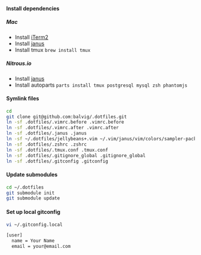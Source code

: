 #### Install dependencies

##### Mac
- Install [iTerm2](http://www.iterm2.com)
- Install [janus](https://github.com/carlhuda/janus)
- Install tmux `brew install tmux`

##### Nitrous.io
- Install [janus](https://github.com/carlhuda/janus)
- Install autoparts `parts install tmux postgresql mysql zsh phantomjs`


#### Symlink files

```bash
cd
git clone git@github.com:balvig/.dotfiles.git
ln -sf .dotfiles/.vimrc.before .vimrc.before
ln -sf .dotfiles/.vimrc.after .vimrc.after
ln -sf .dotfiles/.janus .janus
ln -sf ~/.dotfiles/jellybeans+.vim ~/.vim/janus/vim/colors/sampler-pack/colors/jellybeans+.vim
ln -sf .dotfiles/.zshrc .zshrc
ln -sf .dotfiles/.tmux.conf .tmux.conf
ln -sf .dotfiles/.gitignore_global .gitignore_global
ln -sf .dotfiles/.gitconfig .gitconfig
```

#### Update submodules

```bash
cd ~/.dotfiles
git submodule init
git submodule update
```

#### Set up local gitconfig

```bash
vi ~/.gitconfig.local

[user]
  name = Your Name
  email = your@email.com
```
